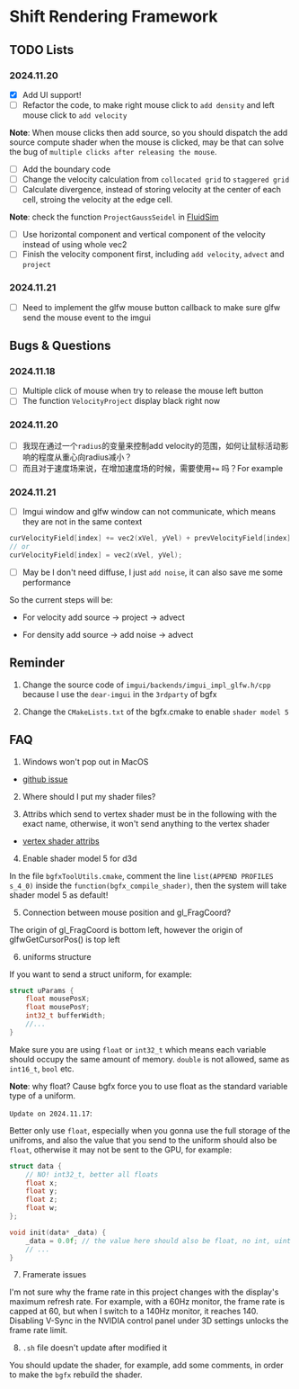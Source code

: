 # Shift Rendering Framework

## TODO Lists

### 2024.11.20

- [x] Add UI support!
- [ ] Refactor the code, to make right mouse click to `add density` and left mouse click to `add velocity`

**Note**: When mouse clicks then add source, so you should dispatch the add source compute shader when the mouse is clicked, may be that can solve the bug of `multiple clicks after releasing the mouse`.

- [ ] Add the boundary code
- [ ] Change the velocity calculation from `collocated grid` to `staggered grid` 
- [ ] Calculate divergence, instead of storing velocity at the center of each cell, stroing the velocity at the edge cell.

**Note**: check the function `ProjectGaussSeidel` in [FluidSim](https://github.com/hughperkins/UnityFluidSim-pub)

- [ ] Use horizontal component and vertical component of the velocity instead of using whole vec2
- [ ] Finish the velocity component first, including `add velocity`, `advect` and `project`

### 2024.11.21

- [ ] Need to implement the glfw mouse button callback to make sure glfw send the mouse event to the imgui


## Bugs & Questions

### 2024.11.18

- [ ] Multiple click of mouse when try to release the mouse left button
- [ ] The function `VelocityProject` display black right now

### 2024.11.20

- [ ] 我现在通过一个`radius`的变量来控制add velocity的范围，如何让鼠标活动影响的程度从重心向radius减小？
- [ ] 而且对于速度场来说，在增加速度场的时候，需要使用`+=` 吗？For example

### 2024.11.21

- [ ] Imgui window and glfw window can not communicate, which means they are not in the same context

```cpp
curVelocityField[index] += vec2(xVel, yVel) + prevVelocityField[index] * deltaTime;
// or
curVelocityField[index] = vec2(xVel, yVel); 
```

- [ ] May be I don't need diffuse, I just `add noise`, it can also save me some performance

So the current steps will be:

- For velocity
add source -> project -> advect

- For density
add source -> add noise -> advect


## Reminder

1. Change the source code of `imgui/backends/imgui_impl_glfw.h/cpp` because I use the `dear-imgui` in the `3rdparty` of bgfx

2. Change the `CMakeLists.txt` of the bgfx.cmake to enable `shader model 5` 

## FAQ

1. Windows won't pop out in MacOS

- [github issue](https://github.com/LWJGL/lwjgl3/issues/619)

2. Where should I put my shader files?

3. Attribs which send to vertex shader must be in the following with the exact name, otherwise, it won't send anything to the vertex shader

- [vertex shader attribs](https://bkaradzic.github.io/bgfx/tools.html#vertex-shader-attributes)

4. Enable shader model 5 for d3d

In the file `bgfxToolUtils.cmake`, comment the line `list(APPEND PROFILES s_4_0)` inside the `function(bgfx_compile_shader)`, then the system will take shader model 5 as default!

5. Connection between mouse position and gl_FragCoord?

The origin of gl_FragCoord is bottom left, however the origin of glfwGetCursorPos() is top left

6. uniforms structure

If you want to send a struct uniform, for example:

```cpp
struct uParams {
    float mousePosX;
    float mousePosY;
    int32_t bufferWidth;
    //...
}
```

Make sure you are using `float` or `int32_t` which means each variable should occupy the same amount of memory. `double` is not allowed, same as `int16_t`, `bool` etc.

**Note**: why float? Cause bgfx force you to use float as the standard variable type of a uniform.

`Update on 2024.11.17`:

Better only use `float`, especially when you gonna use the full storage of the unifroms, and also the value that you send to the uniform should also be `float`, otherwise it may not be sent to the GPU, for example:

```cpp
struct data {
    // NO! int32_t, better all floats
    float x;
    float y;
    float z;
    float w;
};

void init(data* _data) {
    _data = 0.0f; // the value here should also be float, no int, uint etc.
    // ...
}
```

7. Framerate issues

I'm not sure why the frame rate in this project changes with the display's maximum refresh rate. For example, with a 60Hz monitor, the frame rate is capped at 60, but when I switch to a 140Hz monitor, it reaches 140. Disabling V-Sync in the NVIDIA control panel under 3D settings unlocks the frame rate limit.

8. `.sh` file doesn't update after modified it

You should update the shader, for example, add some comments, in order to make the `bgfx` rebuild the shader.
